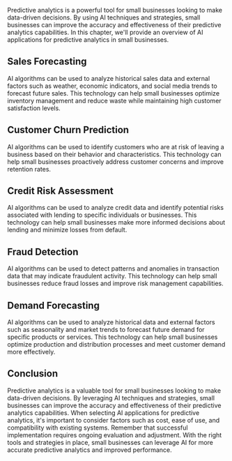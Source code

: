 

Predictive analytics is a powerful tool for small businesses looking to make data-driven decisions. By using AI techniques and strategies, small businesses can improve the accuracy and effectiveness of their predictive analytics capabilities. In this chapter, we'll provide an overview of AI applications for predictive analytics in small businesses.

Sales Forecasting
-----------------

AI algorithms can be used to analyze historical sales data and external factors such as weather, economic indicators, and social media trends to forecast future sales. This technology can help small businesses optimize inventory management and reduce waste while maintaining high customer satisfaction levels.

Customer Churn Prediction
-------------------------

AI algorithms can be used to identify customers who are at risk of leaving a business based on their behavior and characteristics. This technology can help small businesses proactively address customer concerns and improve retention rates.

Credit Risk Assessment
----------------------

AI algorithms can be used to analyze credit data and identify potential risks associated with lending to specific individuals or businesses. This technology can help small businesses make more informed decisions about lending and minimize losses from default.

Fraud Detection
---------------

AI algorithms can be used to detect patterns and anomalies in transaction data that may indicate fraudulent activity. This technology can help small businesses reduce fraud losses and improve risk management capabilities.

Demand Forecasting
------------------

AI algorithms can be used to analyze historical data and external factors such as seasonality and market trends to forecast future demand for specific products or services. This technology can help small businesses optimize production and distribution processes and meet customer demand more effectively.

Conclusion
----------

Predictive analytics is a valuable tool for small businesses looking to make data-driven decisions. By leveraging AI techniques and strategies, small businesses can improve the accuracy and effectiveness of their predictive analytics capabilities. When selecting AI applications for predictive analytics, it's important to consider factors such as cost, ease of use, and compatibility with existing systems. Remember that successful implementation requires ongoing evaluation and adjustment. With the right tools and strategies in place, small businesses can leverage AI for more accurate predictive analytics and improved performance.
